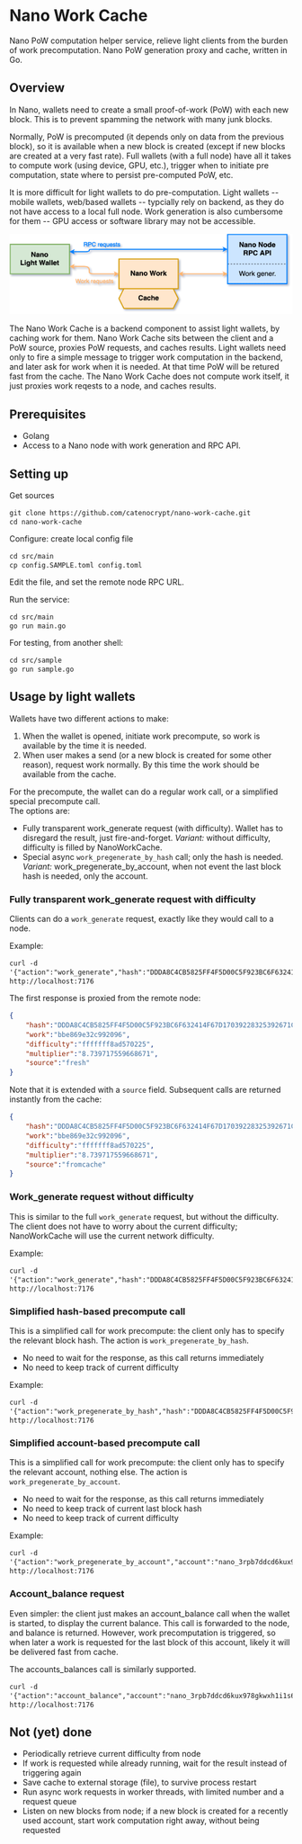 # Nano Work Cache

Nano PoW computation helper service, relieve light clients from the burden of work precomputation.
Nano PoW generation proxy and cache, written in Go.

## Overview

In Nano, wallets need to create a small proof-of-work (PoW) with each new block.
This is to prevent spamming the network with many junk blocks.

Normally, PoW is precomputed (it depends only on data from the previous block), so it is available when a new block is created (except if new blocks are created at a very fast rate).
Full wallets (with a full node) have all it takes to compute work (using device, GPU, etc.), trigger when to initiate pre computation, state where to persist pre-computed PoW, etc.

It is more difficult for light wallets to do pre-computation.
Light wallets -- mobile wallets, web/based wallets -- typcially rely on backend, as they do not have access to a local full node.  Work generation is also cumbersome for them -- GPU access or software library may not be accessible.

![diagram](https://github.com/catenocrypt/nano-work-cache/blob/master/doc/nano_work_cache_diag.png)

The Nano Work Cache is a backend component to assist light wallets, by caching work for them.
Nano Work Cache sits between the client and a PoW source, proxies PoW requests, and caches results.
Light wallets need only to fire a simple message to trigger work computation in the backend, and later ask for work 
when it is needed.  At that time PoW will be retured fast from the cache.
The Nano Work Cache does not compute work itself, it just proxies work reqests to a node, and caches results.

## Prerequisites

* Golang
* Access to a Nano node with work generation and RPC API.

## Setting up

Get sources

```shell
git clone https://github.com/catenocrypt/nano-work-cache.git
cd nano-work-cache
```

Configure: create local config file

```shell
cd src/main
cp config.SAMPLE.toml config.toml
```

Edit the file, and set the remote node RPC URL.

Run the service:

```shell
cd src/main
go run main.go
```

For testing, from another shell:

```shell
cd src/sample
go run sample.go
```

## Usage by light wallets

Wallets have two different actions to make:

1. When the wallet is opened, initiate work precompute, so work is available by the time it is needed.
2. When user makes a send (or a new block is created for some other reason), request work normally.
By this time the work should be available from the cache.

For the precompute, the wallet can do a regular work call, or a simplified special precompute call.  
The options are:

- Fully transparent work_generate request (with difficulty).  Wallet has to disregard the result, just fire-and-forget.
  _Variant:_ without difficulty, difficulty is filled by NanoWorkCache.
- Special async `work_pregenerate_by_hash` call; only the hash is needed.  
  _Variant:_  work_pregenerate_by_account, when not event the last block hash is needed, only the account.

### Fully transparent work_generate request with difficulty

Clients can do a `work_generate` request, exactly like they would call to a node.

Example:

```shell
curl -d '{"action":"work_generate","hash":"DDDA8C4CB5825FF4F5D00C5F923BC6F632414F67D17039228325392671C50FA2","difficulty":"ffffffc000000000"}' http://localhost:7176
```

The first response is proxied from the remote node:

```json
{
    "hash":"DDDA8C4CB5825FF4F5D00C5F923BC6F632414F67D17039228325392671C50FA2",
    "work":"bbe869e32c992096",
    "difficulty":"fffffff8ad570225",
    "multiplier":"8.739717559668671",
    "source":"fresh"
}
```

Note that it is extended with a `source` field.
Subsequent calls are returned instantly from the cache:

```json
{
    "hash":"DDDA8C4CB5825FF4F5D00C5F923BC6F632414F67D17039228325392671C50FA2",
    "work":"bbe869e32c992096",
    "difficulty":"fffffff8ad570225",
    "multiplier":"8.739717559668671",
    "source":"fromcache"
}
```

### Work_generate request without difficulty

This is similar to the full `work_generate` request, but without the difficulty.
The client does not have to worry about the current difficulty; NanoWorkCache will use the current network difficulty.

Example:

```shell
curl -d '{"action":"work_generate","hash":"DDDA8C4CB5825FF4F5D00C5F923BC6F632414F67D17039228325392671C50FA2"}' http://localhost:7176
```

### Simplified hash-based precompute call

This is a simplified call for work precompute: the client only has to specify the relevant block hash.  The action is `work_pregenerate_by_hash`.

- No need to wait for the response, as this call returns immediately
- No need to keep track of current difficulty

Example:

```shell
curl -d '{"action":"work_pregenerate_by_hash","hash":"DDDA8C4CB5825FF4F5D00C5F923BC6F632414F67D17039228325392671C50FA2"}' http://localhost:7176
```

### Simplified account-based precompute call

This is a simplified call for work precompute: the client only has to specify the relevant account, nothing else.
The action is `work_pregenerate_by_account`.

- No need to wait for the response, as this call returns immediately
- No need to keep track of current last block hash
- No need to keep track of current difficulty

Example:

```shell
curl -d '{"action":"work_pregenerate_by_account","account":"nano_3rpb7ddcd6kux978gkwxh1i1s6cyn7pw3mzdb9aq7jbtsdfzceqdt3jureju"}' http://localhost:7176
```

### Account_balance request

Even simpler: the client just makes an account_balance call when the wallet is started, to display the current balance.
This call is forwarded to the node, and balance is returned.
However, work precomputation is triggered, so when later a work is requested for the last block of this account, likely it will be delivered fast from cache.

The accounts_balances call is similarly supported.

```shell
curl -d '{"action":"account_balance","account":"nano_3rpb7ddcd6kux978gkwxh1i1s6cyn7pw3mzdb9aq7jbtsdfzceqdt3jureju"}' http://localhost:7176
```

## Not (yet) done

- Periodically retrieve current difficulty from node
- If work is requested while already running, wait for the result instead of triggering again
- Save cache to external storage (file), to survive process restart
- Run async work requests in worker threads, with limited number and a request queue
- Listen on new blocks from node; if a new block is created for a recently used account, start work computation right away, without being requested
